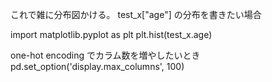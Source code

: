これで雑に分布図かける。
test_x["age"] の分布を書きたい場合

import matplotlib.pyplot as plt
plt.hist(test_x.age)

one-hot encoding でカラム数を増やしたいとき
pd.set_option('display.max_columns', 100)

